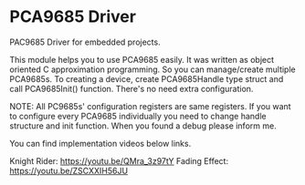 # PCA9685 Driver
 PAC9685 Driver for embedded projects.
 
 This module helps you to use PCA9685 easily. It was written as object oriented C approximation programming. 
 So you can manage/create multiple PCA9685s. To creating a device, create PCA9685Handle type struct and call 
 PCA9685Init() function. There's no need extra configuration.
 
 NOTE: All PC9685s' configuration registers are same registers. If you want to configure every PCA9685 
 individually you need to change handle structure and init function. When you found a debug please inform me.
 
 You can find implementation videos below links.

 Knight Rider: https://youtu.be/QMra_3z97tY
 Fading Effect: https://youtu.be/ZSCXXIH56JU
